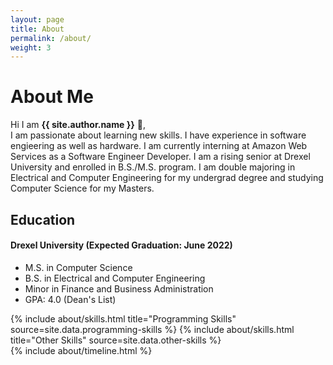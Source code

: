 ```yaml
---
layout: page
title: About
permalink: /about/
weight: 3
---
```


# **About Me**

Hi I am **{{ site.author.name }}** :wave:,<br>
I am passionate about learning new skills. I have experience in software engieering as well as hardware. I am currently interning at Amazon Web Services as a Software Engineer Developer. I am a rising senior at Drexel University and enrolled in B.S./M.S. program. I am double majoring in Electrical and Computer Engineering for my undergrad degree and studying Computer Science for my Masters.

## Education
#### Drexel University (Expected Graduation: June 2022)
- M.S. in Computer Science
- B.S. in Electrical and Computer Engineering
- Minor in Finance and Business Administration
- GPA: 4.0 (Dean's List)


<div class="row">
{% include about/skills.html title="Programming Skills" source=site.data.programming-skills %}
{% include about/skills.html title="Other Skills" source=site.data.other-skills %}
</div>

<div class="row">
{% include about/timeline.html %}
</div>